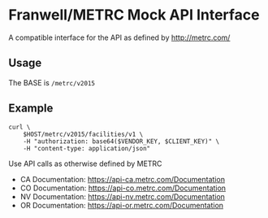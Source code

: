# Franwell/METRC Mock API Interface

A compatible interface for the API as defined by http://metrc.com/

## Usage

The BASE is `/metrc/v2015`


## Example

    curl \
        $HOST/metrc/v2015/facilities/v1 \
        -H "authorization: base64($VENDOR_KEY, $CLIENT_KEY)" \
        -H "content-type: application/json"


Use API calls as otherwise defined by METRC


 * CA Documentation: https://api-ca.metrc.com/Documentation
 * CO Documentation: https://api-co.metrc.com/Documentation
 * NV Documentation: https://api-nv.metrc.com/Documentation
 * OR Documentation: https://api-or.metrc.com/Documentation

